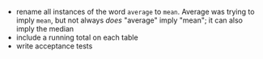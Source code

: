 - rename all instances of the word `average` to `mean`. Average was trying to imply `mean`, but not always *does* "average" imply "mean"; it can also imply the median
- include a running total on each table
- write acceptance tests
